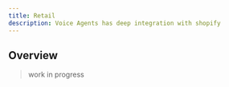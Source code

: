 ```yaml
---
title: Retail
description: Voice Agents has deep integration with shopify
---
```


## Overview

> work in progress

